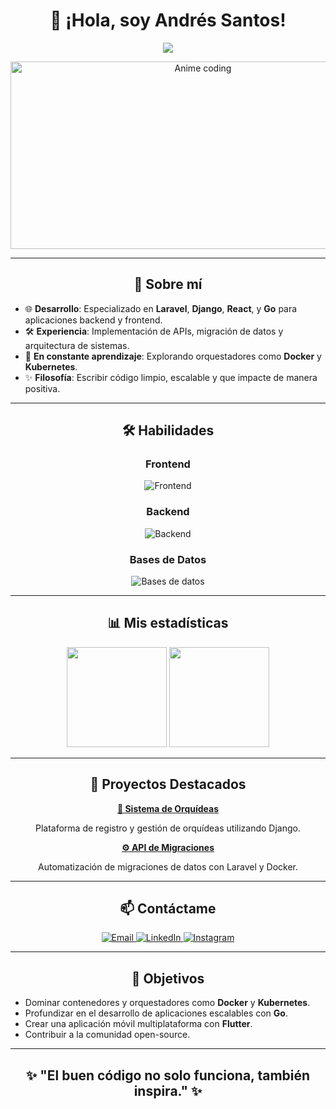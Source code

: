 <h1 align="center">👋 ¡Hola, soy Andrés Santos!</h1>

<p align="center">
  <a href="https://github.com/AndresSantosSotec">
    <img src="https://readme-typing-svg.herokuapp.com?font=Fira+Code&size=22&pause=1000&color=0078D7&center=true&vCenter=true&width=500&lines=Desarrollador+Backend+%26+Frontend;Especialista+en+Laravel%2C+Django%2C+Docker;Entusiasta+del+Desarrollo+Moderno">
  </a>
</p>

<div align="center">
  <img src="https://media.giphy.com/media/IdyAQJVN2kVPNUrojM/giphy.gif" width="600" height="300" alt="Anime coding">
</div>

---

<h2 align="center">🚀 Sobre mí</h2>

- 🌐 **Desarrollo**: Especializado en **Laravel**, **Django**, **React**, y **Go** para aplicaciones backend y frontend.  
- 🛠️ **Experiencia**: Implementación de APIs, migración de datos y arquitectura de sistemas.  
- 🌱 **En constante aprendizaje**: Explorando orquestadores como **Docker** y **Kubernetes**.  
- ✨ **Filosofía**: Escribir código limpio, escalable y que impacte de manera positiva.

---

<h2 align="center">🛠️ Habilidades</h2>

<div align="center">
  <h3>Frontend</h3>
  <img src="https://skillicons.dev/icons?i=html,css,js,react,bootstrap" alt="Frontend" />
  
  <h3>Backend</h3>
  <img src="https://skillicons.dev/icons?i=php,python,go,java,laravel,django,docker" alt="Backend" />
  
  <h3>Bases de Datos</h3>
  <img src="https://skillicons.dev/icons?i=mysql,postgresql" alt="Bases de datos" />
  
</div>

---

<h2 align="center">📊 Mis estadísticas</h2>

<div align="center">
  <img src="https://github-readme-stats.vercel.app/api?username=AndresSantosSotec&show_icons=true&theme=github" height="160" />
  <img src="https://github-readme-streak-stats.herokuapp.com/?user=AndresSantosSotec&theme=github" height="160" />
</div>

---

<h2 align="center">🌟 Proyectos Destacados</h2>

<div align="center">
  <a href="https://github.com/AndresSantosSotec/Orquideas_Ver0.2.git">
    <strong>🌿 Sistema de Orquídeas</strong>
  </a>
  <p>Plataforma de registro y gestión de orquídeas utilizando Django.</p>
  
  <a href="https://github.com/AndresSantosSotec/PG2_Demo.git">
    <strong>⚙️ API de Migraciones</strong>
  </a>
  <p>Automatización de migraciones de datos con Laravel y Docker.</p>
</div>

---

<h2 align="center">📫 Contáctame</h2>

<p align="center">
  <a href="mailto:pablo2905andres@gmail.com">
    <img src="https://img.shields.io/badge/Email-pablo2905andres@gmail.com-D14836?style=flat-square&logo=gmail&logoColor=white" alt="Email">
  </a>
  <a href="https://www.linkedin.com/in/andres-santos-490b64254/">
    <img src="https://img.shields.io/badge/LinkedIn-Andrés%20Santos-0A66C2?style=flat-square&logo=linkedin&logoColor=white" alt="LinkedIn">
  </a>
  <a href="https://www.instagram.com/4ndrex.php/?hl=es-la">
    <img src="https://img.shields.io/badge/Instagram-4ndrex.php-E4405F?style=flat-square&logo=instagram&logoColor=white" alt="Instagram">
  </a>
</p>

---

<h2 align="center">🎯 Objetivos</h2>

<ul>
  <li>Dominar contenedores y orquestadores como <strong>Docker</strong> y <strong>Kubernetes</strong>.</li>
  <li>Profundizar en el desarrollo de aplicaciones escalables con <strong>Go</strong>.</li>
  <li>Crear una aplicación móvil multiplataforma con <strong>Flutter</strong>.</li>
  <li>Contribuir a la comunidad open-source.</li>
</ul>

---

<h2 align="center">✨ "El buen código no solo funciona, también inspira." ✨</h2>

